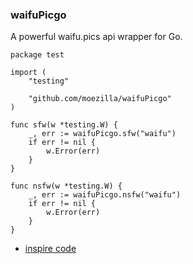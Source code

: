 ### waifuPicgo

A powerful waifu.pics api wrapper for Go.

```
package test

import (
	"testing"

	"github.com/moezilla/waifuPicgo"
)

func sfw(w *testing.W) {
	_, err := waifuPicgo.sfw("waifu")
	if err != nil {
		w.Error(err)
	}
}

func nsfw(w *testing.W) {
	_, err := waifuPicgo.nsfw("waifu")
	if err != nil {
		w.Error(err)
	}
}

```

- [inspire code ](https://github.com/erizkiatama/gojikan)   
